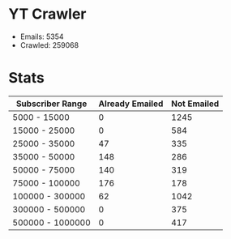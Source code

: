 # YT Crawler
- Emails: 5354
- Crawled: 259068

# Stats
| Subscriber Range  | Already Emailed | Not Emailed |
|-------|-------|-------|
| 5000 - 15000 | 0 | 1245 |
| 15000 - 25000 | 0 | 584 |
| 25000 - 35000 | 47 | 335 |
| 35000 - 50000 | 148 | 286 |
| 50000 - 75000 | 140 | 319 |
| 75000 - 100000 | 176 | 178 |
| 100000 - 300000 | 62 | 1042 |
| 300000 - 500000 | 0 | 375 |
| 500000 - 1000000 | 0 | 417 |
